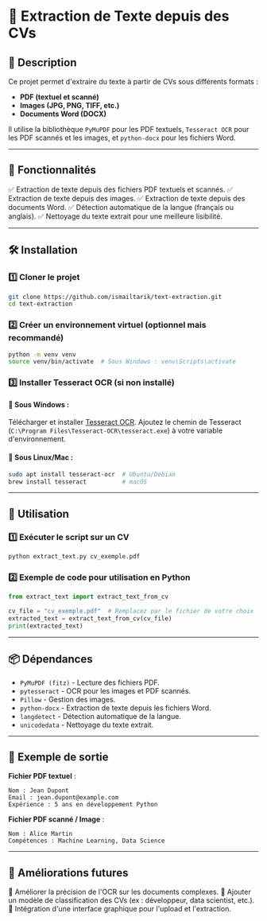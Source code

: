 # 📄 Extraction de Texte depuis des CVs

## 🚀 Description
Ce projet permet d'extraire du texte à partir de CVs sous différents formats :
- **PDF (textuel et scanné)**
- **Images (JPG, PNG, TIFF, etc.)**
- **Documents Word (DOCX)**

Il utilise la bibliothèque `PyMuPDF` pour les PDF textuels, `Tesseract OCR` pour les PDF scannés et les images, et `python-docx` pour les fichiers Word.

---

## 📌 Fonctionnalités
✅ Extraction de texte depuis des fichiers PDF textuels et scannés.
✅ Extraction de texte depuis des images.
✅ Extraction de texte depuis des documents Word.
✅ Détection automatique de la langue (français ou anglais).
✅ Nettoyage du texte extrait pour une meilleure lisibilité.

---

## 🛠️ Installation
### 1️⃣ **Cloner le projet**
```sh
git clone https://github.com/ismailtarik/text-extraction.git
cd text-extraction
```

### 2️⃣ **Créer un environnement virtuel** (optionnel mais recommandé)
```sh
python -m venv venv
source venv/bin/activate  # Sous Windows : venv\Scripts\activate
```

### 3️⃣ **Installer Tesseract OCR** (si non installé)
#### 📌 Sous Windows :
Télécharger et installer [Tesseract OCR](https://github.com/UB-Mannheim/tesseract/wiki).
Ajoutez le chemin de Tesseract (`C:\Program Files\Tesseract-OCR\tesseract.exe`) à votre variable d'environnement.

#### 📌 Sous Linux/Mac :
```sh
sudo apt install tesseract-ocr  # Ubuntu/Debian
brew install tesseract          # macOS
```

---

## 📜 Utilisation
### 1️⃣ **Exécuter le script sur un CV**
```sh
python extract_text.py cv_exemple.pdf
```

### 2️⃣ **Exemple de code pour utilisation en Python**
```python
from extract_text import extract_text_from_cv

cv_file = "cv_exemple.pdf"  # Remplacez par le fichier de votre choix
extracted_text = extract_text_from_cv(cv_file)
print(extracted_text)
```

---

## 📦 Dépendances
- `PyMuPDF (fitz)` - Lecture des fichiers PDF.
- `pytesseract` - OCR pour les images et PDF scannés.
- `Pillow` - Gestion des images.
- `python-docx` - Extraction de texte depuis les fichiers Word.
- `langdetect` - Détection automatique de la langue.
- `unicodedata` - Nettoyage du texte extrait.

---

## 📝 Exemple de sortie
**Fichier PDF textuel** :
```
Nom : Jean Dupont
Email : jean.dupont@example.com
Expérience : 5 ans en développement Python
```

**Fichier PDF scanné / Image** :
```
Nom : Alice Martin
Compétences : Machine Learning, Data Science
```

---

## 📌 Améliorations futures
🚀 Améliorer la précision de l'OCR sur les documents complexes.
🚀 Ajouter un modèle de classification des CVs (ex : développeur, data scientist, etc.).
🚀 Intégration d'une interface graphique pour l'upload et l'extraction.
